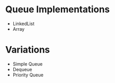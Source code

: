 # Queue Implementations
- LinkedList
- Array

# Variations
- Simple Queue
- Dequeue
- Priority Queue